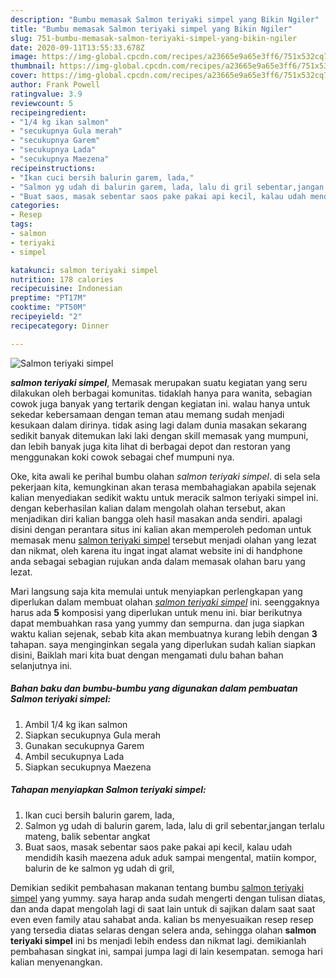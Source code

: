 ```yaml
---
description: "Bumbu memasak Salmon teriyaki simpel yang Bikin Ngiler"
title: "Bumbu memasak Salmon teriyaki simpel yang Bikin Ngiler"
slug: 751-bumbu-memasak-salmon-teriyaki-simpel-yang-bikin-ngiler
date: 2020-09-11T13:55:33.678Z
image: https://img-global.cpcdn.com/recipes/a23665e9a65e3ff6/751x532cq70/salmon-teriyaki-simpel-foto-resep-utama.jpg
thumbnail: https://img-global.cpcdn.com/recipes/a23665e9a65e3ff6/751x532cq70/salmon-teriyaki-simpel-foto-resep-utama.jpg
cover: https://img-global.cpcdn.com/recipes/a23665e9a65e3ff6/751x532cq70/salmon-teriyaki-simpel-foto-resep-utama.jpg
author: Frank Powell
ratingvalue: 3.9
reviewcount: 5
recipeingredient:
- "1/4 kg ikan salmon"
- "secukupnya Gula merah"
- "secukupnya Garem"
- "secukupnya Lada"
- "secukupnya Maezena"
recipeinstructions:
- "Ikan cuci bersih balurin garem, lada,"
- "Salmon yg udah di balurin garem, lada, lalu di gril sebentar,jangan terlalu mateng, balik sebentar angkat"
- "Buat saos, masak sebentar saos pake pakai api kecil, kalau udah mendidih kasih maezena aduk aduk sampai mengental, matiin kompor, balurin de ke salmon yg udah di gril,"
categories:
- Resep
tags:
- salmon
- teriyaki
- simpel

katakunci: salmon teriyaki simpel 
nutrition: 178 calories
recipecuisine: Indonesian
preptime: "PT17M"
cooktime: "PT50M"
recipeyield: "2"
recipecategory: Dinner

---
```



![Salmon teriyaki simpel](https://img-global.cpcdn.com/recipes/a23665e9a65e3ff6/751x532cq70/salmon-teriyaki-simpel-foto-resep-utama.jpg)

<b><i>salmon teriyaki simpel</i></b>, Memasak merupakan suatu kegiatan yang seru dilakukan oleh berbagai komunitas. tidaklah hanya para wanita, sebagian cowok juga banyak yang tertarik dengan kegiatan ini. walau hanya untuk sekedar kebersamaan dengan teman atau memang sudah menjadi kesukaan dalam dirinya. tidak asing lagi dalam dunia masakan sekarang sedikit banyak ditemukan laki laki dengan skill memasak yang mumpuni, dan lebih banyak juga kita lihat di berbagai depot dan restoran yang menggunakan koki cowok sebagai chef mumpuni nya.



Oke, kita awali ke perihal bumbu olahan <i>salmon teriyaki simpel</i>. di sela sela pekerjaan kita, kemungkinan akan terasa membahagiakan apabila sejenak kalian menyediakan sedikit waktu untuk meracik salmon teriyaki simpel ini. dengan keberhasilan kalian dalam mengolah olahan tersebut, akan menjadikan diri kalian bangga oleh hasil masakan anda sendiri. apalagi disini dengan perantara situs ini kalian akan memperoleh pedoman untuk memasak menu <u>salmon teriyaki simpel</u> tersebut menjadi olahan yang lezat dan nikmat, oleh karena itu ingat ingat alamat website ini di handphone anda sebagai sebagian rujukan anda dalam memasak olahan baru yang lezat.


Mari langsung saja kita memulai untuk menyiapkan perlengkapan yang diperlukan dalam membuat olahan <u><i>salmon teriyaki simpel</i></u> ini. seenggaknya harus ada <b>5</b> komposisi yang diperlukan untuk menu ini. biar berikutnya dapat membuahkan rasa yang yummy dan sempurna. dan juga siapkan waktu kalian sejenak, sebab kita akan membuatnya kurang lebih dengan <b>3</b> tahapan. saya menginginkan segala yang diperlukan sudah kalian siapkan disini, Baiklah mari kita buat dengan mengamati dulu bahan bahan selanjutnya ini.

<!--inarticleads1-->

##### Bahan baku dan bumbu-bumbu yang digunakan dalam pembuatan Salmon teriyaki simpel:

1. Ambil 1/4 kg ikan salmon
1. Siapkan secukupnya Gula merah
1. Gunakan secukupnya Garem
1. Ambil secukupnya Lada
1. Siapkan secukupnya Maezena




<!--inarticleads2-->

##### Tahapan menyiapkan Salmon teriyaki simpel:

1. Ikan cuci bersih balurin garem, lada,
1. Salmon yg udah di balurin garem, lada, lalu di gril sebentar,jangan terlalu mateng, balik sebentar angkat
1. Buat saos, masak sebentar saos pake pakai api kecil, kalau udah mendidih kasih maezena aduk aduk sampai mengental, matiin kompor, balurin de ke salmon yg udah di gril,




Demikian sedikit pembahasan makanan tentang bumbu <u>salmon teriyaki simpel</u> yang yummy. saya harap anda sudah mengerti dengan tulisan diatas, dan anda dapat mengolah lagi di saat lain untuk di sajikan dalam saat saat even even family atau sahabat anda. kalian bs menyesuaikan resep resep yang tersedia diatas selaras dengan selera anda, sehingga olahan <b>salmon teriyaki simpel</b> ini bs menjadi lebih endess dan nikmat lagi. demikianlah pembahasan singkat ini, sampai jumpa lagi di lain kesempatan. semoga hari kalian menyenangkan.
